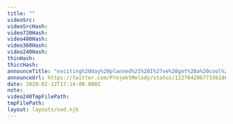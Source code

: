 ```yaml
---
title: ""
videoSrc: 
videoSrcHash: 
video720Hash: 
video480Hash: 
video360Hash: 
video240Hash: 
thinHash: 
thiccHash: 
announceTitle: "exciting%20day%20planned%21%20I%27ve%20got%20a%20cool%20new%20toy%20to%20play%20around%20with%20on%20cam.%20I%27m%20excited%20to%20be%20punished...%20I%20maaaaaaaay%20have%20failed%20my%20task%20on%20purpose..."
announceUrl: https://twitter.com/ProjektMelody/status/1227642067733618691
date: 2020-02-12T17:14:00.000Z
note: 
video240TmpFilePath: 
tmpFilePath: 
layout: layouts/vod.njk
---
```

